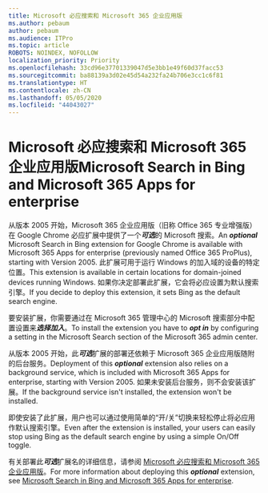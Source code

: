 ```yaml
---
title: Microsoft 必应搜索和 Microsoft 365 企业应用版
ms.author: pebaum
author: pebaum
ms.audience: ITPro
ms.topic: article
ROBOTS: NOINDEX, NOFOLLOW
localization_priority: Priority
ms.openlocfilehash: 33cd96e37701339047d5e3bb1e49f60d37facc53
ms.sourcegitcommit: ba88139a3d02e45d54a232fa24b706e3cc1c6f81
ms.translationtype: HT
ms.contentlocale: zh-CN
ms.lasthandoff: 05/05/2020
ms.locfileid: "44043027"
---
```

# <a name="microsoft-search-in-bing-and-microsoft-365-apps-for-enterprise"></a><span data-ttu-id="62d9b-102">Microsoft 必应搜索和 Microsoft 365 企业应用版</span><span class="sxs-lookup"><span data-stu-id="62d9b-102">Microsoft Search in Bing and Microsoft 365 Apps for enterprise</span></span>

<span data-ttu-id="62d9b-103">从版本 2005 开始，Microsoft 365 企业应用版（旧称 Office 365 专业增强版）在 Google Chrome 必应扩展中提供了一个***可选***的 Microsoft 搜索。</span><span class="sxs-lookup"><span data-stu-id="62d9b-103">An ***optional*** Microsoft Search in Bing extension for Google Chrome is available with Microsoft 365 Apps for enterprise (previously named Office 365 ProPlus), starting with Version 2005.</span></span> <span data-ttu-id="62d9b-104">此扩展可用于运行 Windows 的加入域的设备的特定位置。</span><span class="sxs-lookup"><span data-stu-id="62d9b-104">This extension is available in certain locations for domain-joined devices running Windows.</span></span> <span data-ttu-id="62d9b-105">如果你决定部署此扩展，它会将必应设置为默认搜索引擎。</span><span class="sxs-lookup"><span data-stu-id="62d9b-105">If you decide to deploy this extension, it sets Bing as the default search engine.</span></span>

<span data-ttu-id="62d9b-106">要安装扩展，你需要通过在 Microsoft 365 管理中心的 Microsoft 搜索部分中配置设置来***选择加入***。</span><span class="sxs-lookup"><span data-stu-id="62d9b-106">To install the extension you have to ***opt in*** by configuring a setting in the Microsoft Search section of the Microsoft 365 admin center.</span></span>

<span data-ttu-id="62d9b-107">从版本 2005 开始，此***可选***扩展的部署还依赖于 Microsoft 365 企业应用版随附的后台服务。</span><span class="sxs-lookup"><span data-stu-id="62d9b-107">Deployment of this ***optional*** extension also relies on a background service, which is included with Microsoft 365 Apps for enterprise, starting with Version 2005.</span></span> <span data-ttu-id="62d9b-108">如果未安装后台服务，则不会安装该扩展。</span><span class="sxs-lookup"><span data-stu-id="62d9b-108">If the background service isn't installed, the extension won't be installed.</span></span>

<span data-ttu-id="62d9b-109">即使安装了此扩展，用户也可以通过使用简单的“开/关”切换来轻松停止将必应用作默认搜索引擎。</span><span class="sxs-lookup"><span data-stu-id="62d9b-109">Even after the extension is installed, your users can easily stop using Bing as the default search engine by using a simple On/Off toggle.</span></span>

<span data-ttu-id="62d9b-110">有关部署此***可选***扩展名的详细信息，请参阅 [Microsoft 必应搜索和 Microsoft 365 企业应用版](https://docs.microsoft.com/deployoffice/microsoft-search-bing)。</span><span class="sxs-lookup"><span data-stu-id="62d9b-110">For more information about deploying this ***optional*** extension, see [Microsoft Search in Bing and Microsoft 365 Apps for enterprise](https://docs.microsoft.com/deployoffice/microsoft-search-bing).</span></span>